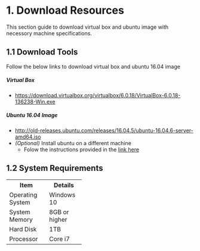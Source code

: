 # 1. Download Resources
This section guide to download virtual box and ubuntu image with necessory machine specifications.


## 1.1 Download Tools

   Follow the below links to download virtual box and ubuntu 16.04 image

##### Virtual Box
-  <a href="https://download.virtualbox.org/virtualbox/6.0.18/VirtualBox-6.0.18-136238-Win.exe" target="_blank">https://download.virtualbox.org/virtualbox/6.0.18/VirtualBox-6.0.18-136238-Win.exe</a>

##### Ubuntu 16.04 Image
-  <a href="http://old-releases.ubuntu.com/releases/16.04.5/ubuntu-16.04.6-server-amd64.iso" target="_blank">http://old-releases.ubuntu.com/releases/16.04.5/ubuntu-16.04.6-server-amd64.iso</a>
-  _(Optional)_ Install ubuntu on a different machine
      -  Folow the instructions provided in the <a href="https://ubuntu.com/tutorials/tutorial-create-a-usb-stick-on-windows" target="_blank">link here</a>

## 1.2 System Requirements

<table class="spec" style="width: 40%">
<tr><th>Item</th><th>Details</td></tr>
<tr><td>Operating System</td><td>Windows 10</td></tr>
<tr><td>System Memory</td><td>8GB or higher</td></tr>
<tr><td>Hard Disk</td><td>1TB</td></tr>
<tr><td>Processor</td><td>Core i7</td></tr>
</table>